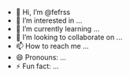 - 👋 Hi, I’m @fefrss
- 👀 I’m interested in ...
- 🌱 I’m currently learning ...
- 💞️ I’m looking to collaborate on ...
- 📫 How to reach me ...
- 😄 Pronouns: ...
- ⚡ Fun fact: ...

<!---
fefrss/fefrss is a ✨ special ✨ repository because its `README.md` (this file) appears on your GitHub profile.
You can click the Preview link to take a look at your changes.
--->
